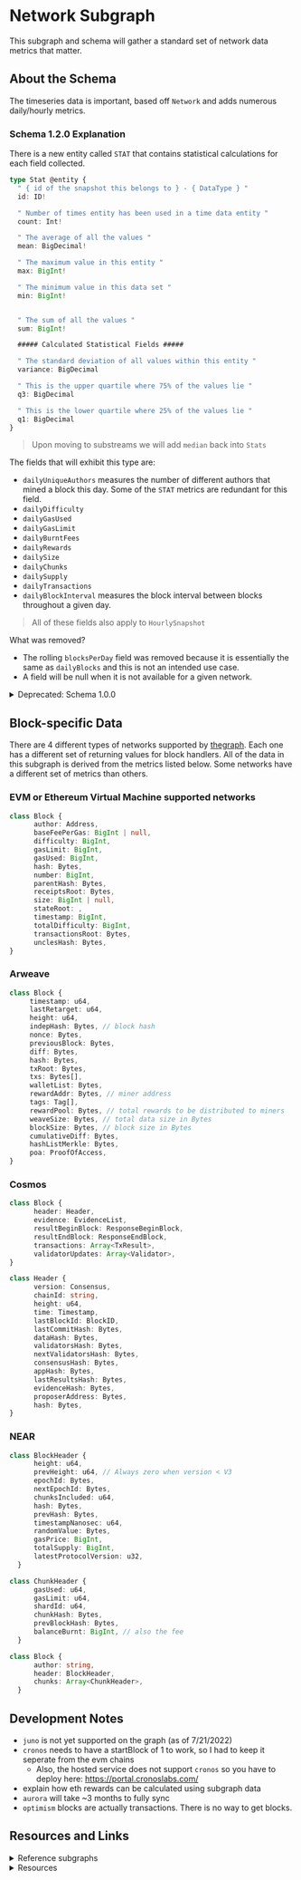 # Network Subgraph

This subgraph and schema will gather a standard set of network data metrics that matter.

## About the Schema

The timeseries data is important, based off `Network` and adds numerous daily/hourly metrics.

### Schema 1.2.0 Explanation

There is a new entity called `STAT` that contains statistical calculations for each field collected.

```ts
type Stat @entity {
  " { id of the snapshot this belongs to } - { DataType } "
  id: ID!

  " Number of times entity has been used in a time data entity "
  count: Int!

  " The average of all the values "
  mean: BigDecimal!

  " The maximum value in this entity "
  max: BigInt!

  " The minimum value in this data set "
  min: BigInt!


  " The sum of all the values "
  sum: BigInt!

  ##### Calculated Statistical Fields #####

  " The standard deviation of all values within this entity "
  variance: BigDecimal

  " This is the upper quartile where 75% of the values lie "
  q3: BigDecimal

  " This is the lower quartile where 25% of the values lie "
  q1: BigDecimal
}
```

> Upon moving to substreams we will add `median` back into `Stats`

The fields that will exhibit this type are:

- `dailyUniqueAuthors` measures the number of different authors that mined a block this day. Some of the `STAT` metrics are redundant for this field.
- `dailyDifficulty`
- `dailyGasUsed`
- `dailyGasLimit`
- `dailyBurntFees`
- `dailyRewards`
- `dailySize`
- `dailyChunks`
- `dailySupply`
- `dailyTransactions`
- `dailyBlockInterval` measures the block interval between blocks throughout a given day.

> All of these fields also apply to `HourlySnapshot`

What was removed?

- The rolling `blocksPerDay` field was removed because it is essentially the same as `dailyBlocks` and this is not an intended use case.
- A field will be null when it is not available for a given network.

<details>
<summary>Deprecated: Schema 1.0.0</summary>
<br>

- `blockHeight` is the current block height
- `dailyBlocks` is the number of blocks mined per day
- `dailyMeanDifficulty` = `dailyDifficulty` / `dailyBlocks`
  - Difficulty is the amount of effort required to mine a block
  - `dailyMeanGasUsed` = `dailyGasUsed` / `dailyBlocks`
    - Gas used is the amount of gas used in a block for all of the transactions
  - `dailyMeanGasLimit` = `dailyGasLimit` / `dailyBlocks`
    - Gas limit is the maximum amount of gas that can be used in a block
  - `dailyBlockUtilization` = `dailyGasUsed` / `dailGasLimit`
    - Block utilization is the percentage of the block's gas limit that was used
  - `dailyMeanRewards` = `dailyRewards` / `dailyBlocks`
    - Rewards is the amount of native currency rewarded to the author for mining a block (used more for non-PoW networks)
- `dailyMeanBlockInterval` = `dailyBlocks` / (`timestamp` - `firstTimestamp`)
- `dailyMeanBlockSize` = `dailySize` / `dailyBlocks`
  - The size is the amount of data in a block in bytes (in the case of ethereum)
- Chunks are the number of shards in a single block. This is used in networks where computation is parallelized into shards

</details>

## Block-specific Data

There are 4 different types of networks supported by [thegraph](https://thegraph.com/). Each one has a different set of returning values for block handlers. All of the data in this subgraph is derived from the metrics listed below. Some networks have a different set of metrics than others.

### EVM or Ethereum Virtual Machine supported networks

```ts
class Block {
      author: Address,
      baseFeePerGas: BigInt | null,
      difficulty: BigInt,
      gasLimit: BigInt,
      gasUsed: BigInt,
      hash: Bytes,
      number: BigInt,
      parentHash: Bytes,
      receiptsRoot: Bytes,
      size: BigInt | null,
      stateRoot: ,
      timestamp: BigInt,
      totalDifficulty: BigInt,
      transactionsRoot: Bytes,
      unclesHash: Bytes,
}
```

### Arweave

```ts
class Block {
     timestamp: u64,
     lastRetarget: u64,
     height: u64,
     indepHash: Bytes, // block hash
     nonce: Bytes,
     previousBlock: Bytes,
     diff: Bytes,
     hash: Bytes,
     txRoot: Bytes,
     txs: Bytes[],
     walletList: Bytes,
     rewardAddr: Bytes, // miner address
     tags: Tag[],
     rewardPool: Bytes, // total rewards to be distributed to miners
     weaveSize: Bytes, // total data size in Bytes
     blockSize: Bytes, // block size in Bytes
     cumulativeDiff: Bytes,
     hashListMerkle: Bytes,
     poa: ProofOfAccess,
}
```

### Cosmos

```ts
class Block {
      header: Header,
      evidence: EvidenceList,
      resultBeginBlock: ResponseBeginBlock,
      resultEndBlock: ResponseEndBlock,
      transactions: Array<TxResult>,
      validatorUpdates: Array<Validator>,
}

class Header {
      version: Consensus,
      chainId: string,
      height: u64,
      time: Timestamp,
      lastBlockId: BlockID,
      lastCommitHash: Bytes,
      dataHash: Bytes,
      validatorsHash: Bytes,
      nextValidatorsHash: Bytes,
      consensusHash: Bytes,
      appHash: Bytes,
      lastResultsHash: Bytes,
      evidenceHash: Bytes,
      proposerAddress: Bytes,
      hash: Bytes,
}
```

### NEAR

```ts
class BlockHeader {
      height: u64,
      prevHeight: u64, // Always zero when version < V3
      epochId: Bytes,
      nextEpochId: Bytes,
      chunksIncluded: u64,
      hash: Bytes,
      prevHash: Bytes,
      timestampNanosec: u64,
      randomValue: Bytes,
      gasPrice: BigInt,
      totalSupply: BigInt,
      latestProtocolVersion: u32,
  }

class ChunkHeader {
      gasUsed: u64,
      gasLimit: u64,
      shardId: u64,
      chunkHash: Bytes,
      prevBlockHash: Bytes,
      balanceBurnt: BigInt, // also the fee
  }

class Block {
      author: string,
      header: BlockHeader,
      chunks: Array<ChunkHeader>,
  }
```

## Development Notes

- `juno` is not yet supported on the graph (as of 7/21/2022)
- `cronos` needs to have a startBlock of 1 to work, so I had to keep it seperate from the evm chains
  - Also, the hosted service does not support `cronos` so you have to deploy here: https://portal.cronoslabs.com/
- explain how eth rewards can be calculated using subgraph data
- `aurora` will take ~3 months to fully sync
- `optimism` blocks are actually transactions. There is no way to get blocks.

## Resources and Links

<details>
<summary>Reference subgraphs</summary>
<br>

- https://github.com/stakewise/subgraphs/tree/main/subgraphs/ethereum
- https://github.com/graphprotocol/example-subgraph
- https://thegraph.com/explorer/subgraph?id=3WFXNz46rk4iuVgsBybcGtxMa4cbHkBLfuSjUvvqs2MD&view=Overview
- Arweave: https://github.com/hepnerthomas/arweave-revenues
- Near: https://github.com/linear-protocol/linear-subgraph
- Cosmos: https://github.com/graphprotocol/example-subgraph/tree/cosmos-block-filtering

</details>

<details>
<summary>Resources</summary>
<br>

- https://ethereum.org/en/developers/docs/gas/
- https://docs.near.org/docs/develop/basics/getting-started

</details>
